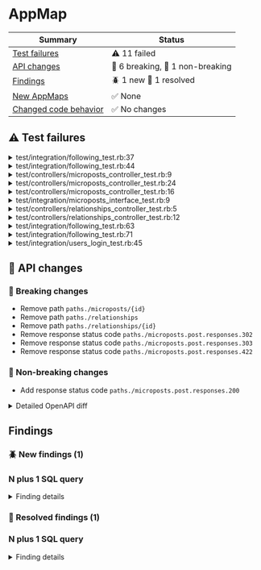 # AppMap






| Summary | Status |
| --- | --- |
| [Test failures](#test-failures) | :warning: 11 failed |
| [API changes](#api-changes) |🚧 6 breaking,&nbsp;:wrench: 1 non-breaking  |
| [Findings](#findings) |  :beetle: 1 new  :tada: 1 resolved  |
| [New AppMaps](#new-appmaps) |  :white_check_mark: None  |
| [Changed code behavior](#changed-code-behavior) |  :white_check_mark: No changes  |

## :warning: Test failures


<details>
<summary>
test/integration/following_test.rb:37
</summary>

<p/>

[test/integration/following_test.rb:37](https://github.com/land-of-apps/rails_tutorial_sample_app_7th_ed/blob/01089248c78834998594096c0ab3f9ccf023994f/test/integration/following_test.rb#L37) failed with error:

```
NameError: undefined local variable or method `relationships_path' for #<FollowTest:0x00007f2967ce5058>
Did you mean?  relationships
    test/integration/following_test.rb:39:in `block (2 levels) in <class:FollowTest>'
    test/integration/following_test.rb:38:in `block in <class:FollowTest>'
```




No relevant code changes found.

| Diagram | Link |
| --- | --- |
| Sequence diagram diff | No structural changes detected |
| AppMap | [minitest/Follow_should_follow_a_user_the_standard_way](https://app.land/github_artifact?owner=land-of-apps&repo=rails_tutorial_sample_app_7th_ed&run_id=5588315922&base_revision=b4fa12e60d51b20145d7111aea7f77d56278e8e3&head_revision=01089248c78834998594096c0ab3f9ccf023994f&path=head%2Fminitest%2FFollow_should_follow_a_user_the_standard_way.appmap.json) |

</details>


<details>
<summary>
test/integration/following_test.rb:44
</summary>

<p/>

[test/integration/following_test.rb:44](https://github.com/land-of-apps/rails_tutorial_sample_app_7th_ed/blob/01089248c78834998594096c0ab3f9ccf023994f/test/integration/following_test.rb#L44) failed with error:

```
NoMethodError: undefined method `relationships_path' for #<FollowTest:0x00007f2968bc7738>
Did you mean?  relationships
    test/integration/following_test.rb:46:in `block (2 levels) in <class:FollowTest>'
    test/integration/following_test.rb:45:in `block in <class:FollowTest>'
```




No relevant code changes found.

| Diagram | Link |
| --- | --- |
| Sequence diagram diff | No structural changes detected |
| AppMap | [minitest/Follow_should_follow_a_user_with_Hotwire](https://app.land/github_artifact?owner=land-of-apps&repo=rails_tutorial_sample_app_7th_ed&run_id=5588315922&base_revision=b4fa12e60d51b20145d7111aea7f77d56278e8e3&head_revision=01089248c78834998594096c0ab3f9ccf023994f&path=head%2Fminitest%2FFollow_should_follow_a_user_with_Hotwire.appmap.json) |

</details>


<details>
<summary>
test/controllers/microposts_controller_test.rb:9
</summary>

<p/>

[test/controllers/microposts_controller_test.rb:9](https://github.com/land-of-apps/rails_tutorial_sample_app_7th_ed/blob/01089248c78834998594096c0ab3f9ccf023994f/test/controllers/microposts_controller_test.rb#L9) failed with error:

```
ActionController::RoutingError: No route matches [POST] "/microposts"
    test/controllers/microposts_controller_test.rb:11:in `block (2 levels) in <class:MicropostsControllerTest>'
    test/controllers/microposts_controller_test.rb:10:in `block in <class:MicropostsControllerTest>'
```




No relevant code changes found.

| Diagram | Link |
| --- | --- |
| Sequence diagram diff | No structural changes detected |
| AppMap | [minitest/Microposts_controller_should_redirect_create_when_not_logged_in](https://app.land/github_artifact?owner=land-of-apps&repo=rails_tutorial_sample_app_7th_ed&run_id=5588315922&base_revision=b4fa12e60d51b20145d7111aea7f77d56278e8e3&head_revision=01089248c78834998594096c0ab3f9ccf023994f&path=head%2Fminitest%2FMicroposts_controller_should_redirect_create_when_not_logged_in.appmap.json) |

</details>


<details>
<summary>
test/controllers/microposts_controller_test.rb:24
</summary>

<p/>

[test/controllers/microposts_controller_test.rb:24](https://github.com/land-of-apps/rails_tutorial_sample_app_7th_ed/blob/01089248c78834998594096c0ab3f9ccf023994f/test/controllers/microposts_controller_test.rb#L24) failed with error:

```
NoMethodError: undefined method `micropost_path' for #<MicropostsControllerTest:0x00007f296739b268>
Did you mean?  microposts
    test/controllers/microposts_controller_test.rb:28:in `block (2 levels) in <class:MicropostsControllerTest>'
    test/controllers/microposts_controller_test.rb:27:in `block in <class:MicropostsControllerTest>'
```




No relevant code changes found.

| Diagram | Link |
| --- | --- |
| Sequence diagram diff | No structural changes detected |
| AppMap | [minitest/Microposts_controller_should_redirect_destroy_for_wrong_micropost](https://app.land/github_artifact?owner=land-of-apps&repo=rails_tutorial_sample_app_7th_ed&run_id=5588315922&base_revision=b4fa12e60d51b20145d7111aea7f77d56278e8e3&head_revision=01089248c78834998594096c0ab3f9ccf023994f&path=head%2Fminitest%2FMicroposts_controller_should_redirect_destroy_for_wrong_micropost.appmap.json) |

</details>


<details>
<summary>
test/controllers/microposts_controller_test.rb:16
</summary>

<p/>

[test/controllers/microposts_controller_test.rb:16](https://github.com/land-of-apps/rails_tutorial_sample_app_7th_ed/blob/01089248c78834998594096c0ab3f9ccf023994f/test/controllers/microposts_controller_test.rb#L16) failed with error:

```
NoMethodError: undefined method `micropost_path' for #<MicropostsControllerTest:0x00007f2967c4e220>
Did you mean?  microposts
    test/controllers/microposts_controller_test.rb:18:in `block (2 levels) in <class:MicropostsControllerTest>'
    test/controllers/microposts_controller_test.rb:17:in `block in <class:MicropostsControllerTest>'
```




No relevant code changes found.

| Diagram | Link |
| --- | --- |
| Sequence diagram diff | No structural changes detected |
| AppMap | [minitest/Microposts_controller_should_redirect_destroy_when_not_logged_in](https://app.land/github_artifact?owner=land-of-apps&repo=rails_tutorial_sample_app_7th_ed&run_id=5588315922&base_revision=b4fa12e60d51b20145d7111aea7f77d56278e8e3&head_revision=01089248c78834998594096c0ab3f9ccf023994f&path=head%2Fminitest%2FMicroposts_controller_should_redirect_destroy_when_not_logged_in.appmap.json) |

</details>


<details>
<summary>
test/integration/microposts_interface_test.rb:9
</summary>

<p/>

[test/integration/microposts_interface_test.rb:9](https://github.com/land-of-apps/rails_tutorial_sample_app_7th_ed/blob/01089248c78834998594096c0ab3f9ccf023994f/test/integration/microposts_interface_test.rb#L9) failed with error:

```
ActionView::Template::Error: undefined method `micropost_path' for #<ActionView::Base:0x00000000035048>

              target.public_send(method, *args)
                    ^^^^^^^^^^^^
Did you mean?  microposts_path
    app/views/microposts/_micropost.html.erb:13
    app/views/shared/_feed.html.erb:3
    app/views/static_pages/home.html.erb:16
    test/integration/microposts_interface_test.rb:11:in `block in <class:MicropostsInterfaceTest>'
```




No relevant code changes found.

| Diagram | Link |
| --- | --- |
| Sequence diagram diff | No structural changes detected |
| AppMap | [minitest/Microposts_interface_micropost_interface](https://app.land/github_artifact?owner=land-of-apps&repo=rails_tutorial_sample_app_7th_ed&run_id=5588315922&base_revision=b4fa12e60d51b20145d7111aea7f77d56278e8e3&head_revision=01089248c78834998594096c0ab3f9ccf023994f&path=head%2Fminitest%2FMicroposts_interface_micropost_interface.appmap.json) |

</details>


<details>
<summary>
test/controllers/relationships_controller_test.rb:5
</summary>

<p/>

[test/controllers/relationships_controller_test.rb:5](https://github.com/land-of-apps/rails_tutorial_sample_app_7th_ed/blob/01089248c78834998594096c0ab3f9ccf023994f/test/controllers/relationships_controller_test.rb#L5) failed with error:

```
NameError: undefined local variable or method `relationships_path' for #<RelationshipsControllerTest:0x00007f29644ffcd8>
Did you mean?  relationships
    test/controllers/relationships_controller_test.rb:7:in `block (2 levels) in <class:RelationshipsControllerTest>'
    test/controllers/relationships_controller_test.rb:6:in `block in <class:RelationshipsControllerTest>'
```




No relevant code changes found.

| Diagram | Link |
| --- | --- |
| Sequence diagram diff | No structural changes detected |
| AppMap | [minitest/Relationships_controller_create_should_require_logged-in_user](https://app.land/github_artifact?owner=land-of-apps&repo=rails_tutorial_sample_app_7th_ed&run_id=5588315922&base_revision=b4fa12e60d51b20145d7111aea7f77d56278e8e3&head_revision=01089248c78834998594096c0ab3f9ccf023994f&path=head%2Fminitest%2FRelationships_controller_create_should_require_logged-in_user.appmap.json) |

</details>


<details>
<summary>
test/controllers/relationships_controller_test.rb:12
</summary>

<p/>

[test/controllers/relationships_controller_test.rb:12](https://github.com/land-of-apps/rails_tutorial_sample_app_7th_ed/blob/01089248c78834998594096c0ab3f9ccf023994f/test/controllers/relationships_controller_test.rb#L12) failed with error:

```
NoMethodError: undefined method `relationship_path' for #<RelationshipsControllerTest:0x00007f2966294780>
Did you mean?  relationships
    test/controllers/relationships_controller_test.rb:14:in `block (2 levels) in <class:RelationshipsControllerTest>'
    test/controllers/relationships_controller_test.rb:13:in `block in <class:RelationshipsControllerTest>'
```




No relevant code changes found.

| Diagram | Link |
| --- | --- |
| Sequence diagram diff | No structural changes detected |
| AppMap | [minitest/Relationships_controller_destroy_should_require_logged-in_user](https://app.land/github_artifact?owner=land-of-apps&repo=rails_tutorial_sample_app_7th_ed&run_id=5588315922&base_revision=b4fa12e60d51b20145d7111aea7f77d56278e8e3&head_revision=01089248c78834998594096c0ab3f9ccf023994f&path=head%2Fminitest%2FRelationships_controller_destroy_should_require_logged-in_user.appmap.json) |

</details>


<details>
<summary>
test/integration/following_test.rb:63
</summary>

<p/>

[test/integration/following_test.rb:63](https://github.com/land-of-apps/rails_tutorial_sample_app_7th_ed/blob/01089248c78834998594096c0ab3f9ccf023994f/test/integration/following_test.rb#L63) failed with error:

```
NoMethodError: undefined method `relationship_path' for #<UnfollowTest:0x00007f2967ab49a0>
Did you mean?  relationships
    test/integration/following_test.rb:65:in `block (2 levels) in <class:UnfollowTest>'
    test/integration/following_test.rb:64:in `block in <class:UnfollowTest>'
```




No relevant code changes found.

| Diagram | Link |
| --- | --- |
| Sequence diagram diff | No structural changes detected |
| AppMap | [minitest/Unfollow_should_unfollow_a_user_the_standard_way](https://app.land/github_artifact?owner=land-of-apps&repo=rails_tutorial_sample_app_7th_ed&run_id=5588315922&base_revision=b4fa12e60d51b20145d7111aea7f77d56278e8e3&head_revision=01089248c78834998594096c0ab3f9ccf023994f&path=head%2Fminitest%2FUnfollow_should_unfollow_a_user_the_standard_way.appmap.json) |

</details>


<details>
<summary>
test/integration/following_test.rb:71
</summary>

<p/>

[test/integration/following_test.rb:71](https://github.com/land-of-apps/rails_tutorial_sample_app_7th_ed/blob/01089248c78834998594096c0ab3f9ccf023994f/test/integration/following_test.rb#L71) failed with error:

```
NoMethodError: undefined method `relationship_path' for #<UnfollowTest:0x00007f29647ce888>
Did you mean?  relationships
    test/integration/following_test.rb:73:in `block (2 levels) in <class:UnfollowTest>'
    test/integration/following_test.rb:72:in `block in <class:UnfollowTest>'
```




No relevant code changes found.

| Diagram | Link |
| --- | --- |
| Sequence diagram diff | No structural changes detected |
| AppMap | [minitest/Unfollow_should_unfollow_a_user_with_Hotwire](https://app.land/github_artifact?owner=land-of-apps&repo=rails_tutorial_sample_app_7th_ed&run_id=5588315922&base_revision=b4fa12e60d51b20145d7111aea7f77d56278e8e3&head_revision=01089248c78834998594096c0ab3f9ccf023994f&path=head%2Fminitest%2FUnfollow_should_unfollow_a_user_with_Hotwire.appmap.json) |

</details>


<details>
<summary>
test/integration/users_login_test.rb:45
</summary>

<p/>

[test/integration/users_login_test.rb:45](https://github.com/land-of-apps/rails_tutorial_sample_app_7th_ed/blob/01089248c78834998594096c0ab3f9ccf023994f/test/integration/users_login_test.rb#L45) failed with error:

```
ActionView::Template::Error: undefined method `micropost_path' for #<ActionView::Base:0x00000000045a88>

              target.public_send(method, *args)
                    ^^^^^^^^^^^^
Did you mean?  microposts_path
    app/views/microposts/_micropost.html.erb:13
    app/views/users/show.html.erb:19
    test/integration/users_login_test.rb:46:in `block in <class:ValidLoginTest>'
```




No relevant code changes found.

| Diagram | Link |
| --- | --- |
| Sequence diagram diff | No structural changes detected |
| AppMap | [minitest/Valid_login_redirect_after_login](https://app.land/github_artifact?owner=land-of-apps&repo=rails_tutorial_sample_app_7th_ed&run_id=5588315922&base_revision=b4fa12e60d51b20145d7111aea7f77d56278e8e3&head_revision=01089248c78834998594096c0ab3f9ccf023994f&path=head%2Fminitest%2FValid_login_redirect_after_login.appmap.json) |

</details>



## 🔄 API changes

### 🚧 Breaking changes

  - Remove path `paths./microposts/{id}` 
  - Remove path `paths./relationships` 
  - Remove path `paths./relationships/{id}` 
  - Remove response status code `paths./microposts.post.responses.302` 
  - Remove response status code `paths./microposts.post.responses.303` 
  - Remove response status code `paths./microposts.post.responses.422` 

### :wrench: Non-breaking changes

  - Add response status code  `paths./microposts.post.responses.200`


<details>
<summary>
  Detailed OpenAPI diff
</summary>

```diff
--- base/openapi.yml	2023-07-14 20:06:42.000000000 +0000
+++ head/openapi.yml	2023-07-18 13:52:39.000000000 +0000
@@ -100,18 +100,9 @@
   /microposts:
     post:
       responses:
-        '302':
-          content:
-            text/html: {}
-          description: Found
-        '303':
-          content:
-            text/html: {}
-          description: See Other
-        '422':
-          content:
-            text/html: {}
-          description: Unprocessable Entity
+        '200':
+          content: {}
+          description: OK
       requestBody:
         content:
           application/x-www-form-urlencoded:
@@ -123,13 +114,6 @@
                   properties:
                     content:
                       type: string
-  /microposts/{id}:
-    delete:
-      responses:
-        '303':
-          content:
-            text/html: {}
-          description: See Other
   /password_resets:
     post:
       responses:
@@ -198,40 +182,6 @@
           in: query
           schema:
             type: string
-  /relationships:
-    post:
-      responses:
-        '200':
-          content:
-            text/vnd.turbo-stream.html: {}
-          description: OK
-        '302':
-          content:
-            text/html: {}
-          description: Found
-        '303':
-          content:
-            text/html: {}
-          description: See Other
-      requestBody:
-        content:
-          application/x-www-form-urlencoded:
-            schema:
-              type: object
-              properties:
-                followed_id:
-                  type: string
-  /relationships/{id}:
-    delete:
-      responses:
-        '200':
-          content:
-            text/vnd.turbo-stream.html: {}
-          description: OK
-        '303':
-          content:
-            text/html: {}
-          description: See Other
   /signup:
     get:
       responses:
```
</details>



<h2 id="findings">Findings</h2>

### :beetle: New findings (1)


### N plus 1 SQL query

<details>
<summary>
  Finding details
</summary>

| Field | Value |
| --- | --- |
| Message | app_views_users_index_html_erb.render[257] contains 30 occurrences of SQL: SELECT &quot;users&quot;.* FROM &quot;users&quot; WHERE &quot;users&quot;.&quot;id&quot; &#x3D; ? LIMIT ? |
| AppMap | [minitest/Users_index_index_as_admin_including_pagination_and_delete_links.appmap.json](https://app.land/github_artifact?owner=land-of-apps&repo=rails_tutorial_sample_app_7th_ed&run_id=5588315922&base_revision=b4fa12e60d51b20145d7111aea7f77d56278e8e3&head_revision=01089248c78834998594096c0ab3f9ccf023994f&path=head%2Fminitest%2FUsers_index_index_as_admin_including_pagination_and_delete_links.appmap.json) |

##### Related code changes
No relevant code changes found.

##### Stack trace

* [app/helpers/sessions_helper.rb:19](https://github.com/land-of-apps/rails_tutorial_sample_app_7th_ed/blob/01089248c78834998594096c0ab3f9ccf023994f/app/helpers/sessions_helper.rb#L19)
* [app/views/users/index.html.erb](https://github.com/land-of-apps/rails_tutorial_sample_app_7th_ed/blob/01089248c78834998594096c0ab3f9ccf023994f/app/views/users/index.html.erb)
* vendor/bundle/ruby/3.1.0/gems/actionpack-7.0.4/lib/action_controller/metal/renderers.rb:140


</details>


### :tada: Resolved findings (1)


### N plus 1 SQL query

<details>
<summary>
  Finding details
</summary>

| Field | Value |
| --- | --- |
| Message | app_views_shared__feed_html_erb.render[658] contains 30 occurrences of SQL: SELECT &quot;users&quot;.* FROM &quot;users&quot; WHERE &quot;users&quot;.&quot;id&quot; &#x3D; ? LIMIT ? |
| AppMap | [minitest/Microposts_interface_micropost_interface.appmap.json](https://app.land/github_artifact?owner=land-of-apps&repo=rails_tutorial_sample_app_7th_ed&run_id=5588315922&base_revision=b4fa12e60d51b20145d7111aea7f77d56278e8e3&head_revision=01089248c78834998594096c0ab3f9ccf023994f&path=head%2Fminitest%2FMicroposts_interface_micropost_interface.appmap.json) |

##### Related code changes
No relevant code changes found.

##### Stack trace

* [app/helpers/sessions_helper.rb:19](https://github.com/land-of-apps/rails_tutorial_sample_app_7th_ed/blob/01089248c78834998594096c0ab3f9ccf023994f/app/helpers/sessions_helper.rb#L19)
* [app/helpers/sessions_helper.rb:35](https://github.com/land-of-apps/rails_tutorial_sample_app_7th_ed/blob/01089248c78834998594096c0ab3f9ccf023994f/app/helpers/sessions_helper.rb#L35)
* [app/views/shared/_feed.html.erb](https://github.com/land-of-apps/rails_tutorial_sample_app_7th_ed/blob/01089248c78834998594096c0ab3f9ccf023994f/app/views/shared/_feed.html.erb)
* [app/views/static_pages/home.html.erb](https://github.com/land-of-apps/rails_tutorial_sample_app_7th_ed/blob/01089248c78834998594096c0ab3f9ccf023994f/app/views/static_pages/home.html.erb)
* vendor/bundle/ruby/3.1.0/gems/actionpack-7.0.4/lib/action_controller/metal/renderers.rb:140


</details>
